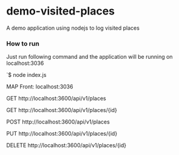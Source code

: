 # demo-visited-places
A demo application using nodejs to log visited places

### How to run
Just run following command and the application will be running on localhost:3036

`$ node index.js

MAP Front: localhost:3036

GET http://localhost:3600/api/v1/places

GET http://localhost:3600/api/v1/places/{id}

POST http://localhost:3600/api/v1/places

PUT http://localhost:3600/api/v1/places/{id}

DELETE http://localhost:3600/api/v1/places/{id}
